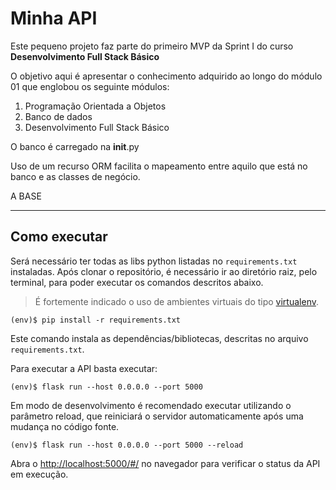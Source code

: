 # Minha API

Este pequeno projeto faz parte do primeiro MVP da Sprint I do curso **Desenvolvimento Full Stack Básico** 

O objetivo aqui é apresentar o conhecimento adquirido ao longo do módulo 01 que englobou os seguinte módulos:

1) Programação Orientada a Objetos
2) Banco de dados
3) Desenvolvimento Full Stack Básico

O banco é carregado na __init__.py

Uso de um recurso ORM facilita o mapeamento entre aquilo que está no banco e as classes de negócio.

A BASE 

---
## Como executar 


Será necessário ter todas as libs python listadas no `requirements.txt` instaladas.
Após clonar o repositório, é necessário ir ao diretório raiz, pelo terminal, para poder executar os comandos descritos abaixo.

> É fortemente indicado o uso de ambientes virtuais do tipo [virtualenv](https://virtualenv.pypa.io/en/latest/installation.html).

```
(env)$ pip install -r requirements.txt
```

Este comando instala as dependências/bibliotecas, descritas no arquivo `requirements.txt`.

Para executar a API  basta executar:

```
(env)$ flask run --host 0.0.0.0 --port 5000
```

Em modo de desenvolvimento é recomendado executar utilizando o parâmetro reload, que reiniciará o servidor
automaticamente após uma mudança no código fonte. 

```
(env)$ flask run --host 0.0.0.0 --port 5000 --reload
```

Abra o [http://localhost:5000/#/](http://localhost:5000/#/) no navegador para verificar o status da API em execução.

